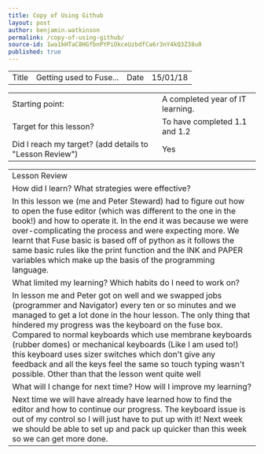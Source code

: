```yaml
---
title: Copy of Using Github
layout: post
author: benjamin.watkinson
permalink: /copy-of-using-github/
source-id: 1wa1kHTaC8HGfbnPYPiOkceUzbdfCa6r3nY4kQ3Z38u0
published: true
---
```

<table>
  <tr>
    <td>Title</td>
    <td>Getting used to Fuse...</td>
    <td>Date</td>
    <td>15/01/18</td>
  </tr>
</table>


<table>
  <tr>
    <td>Starting point:</td>
    <td>A completed year of IT learning.</td>
  </tr>
  <tr>
    <td>Target for this lesson?</td>
    <td>To have completed 1.1 and 1.2</td>
  </tr>
  <tr>
    <td>Did I reach my target? 
(add details to "Lesson Review")</td>
    <td> Yes </td>
  </tr>
</table>


<table>
  <tr>
    <td>Lesson Review</td>
  </tr>
  <tr>
    <td>How did I learn? What strategies were effective? </td>
  </tr>
  <tr>
    <td>In this lesson we (me and Peter Steward) had to figure out how to open the fuse editor (which was different to the one in the book!) and how to operate it. In the end it was because we were over-complicating the process and were expecting more. We learnt that Fuse basic is based off of python as it follows the same basic rules like the print function and the INK and PAPER variables which make up the basis of the programming language.</td>
  </tr>
  <tr>
    <td>What limited my learning? Which habits do I need to work on? </td>
  </tr>
  <tr>
    <td>In lesson me and Peter got on well and we swapped jobs (programmer and Navigator) every ten or so minutes and we managed to get a lot done in the hour lesson. The only thing that hindered my progress was the keyboard on the fuse box. Compared to normal keyboards which use membrane keyboards (rubber domes) or mechanical keyboards (Like I am used to!) this keyboard uses sizer switches which don't give any feedback and all the keys feel the same so touch typing wasn't possible. Other than that the lesson went quite well</td>
  </tr>
  <tr>
    <td>What will I change for next time? How will I improve my learning?</td>
  </tr>
  <tr>
    <td>Next time we will have already have learned how to find the editor and how to continue our progress. The keyboard issue is out of my control so I will just have to put up with it! Next week we should be able to set up and pack up quicker than this week so we can get more done.</td>
  </tr>
</table>


